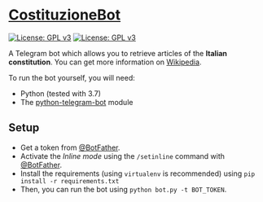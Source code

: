 # [CostituzioneBot](https://telegram.me/CostituzioneBot)

[![License: GPL v3](https://img.shields.io/badge/License-GPL%20v3-blue.svg)](./LICENSE) [![License: GPL v3](https://img.shields.io/badge/Dev-%20@hearot-blue.svg)](https://telegram.me/hearot)

A Telegram bot which allows you to retrieve articles of the **Italian constitution**.
You can get more information on [Wikipedia](https://en.wikipedia.org/wiki/Constitution_of_Italy).

To run the bot yourself, you will need:
- Python (tested with 3.7)
- The [python-telegram-bot](https://github.com/python-telegram-bot/python-telegram-bot) module

## Setup
- Get a token from [@BotFather](http://telegram.me/BotFather).
- Activate the *Inline mode* using the `/setinline` command with [@BotFather](http://telegram.me/BotFather).
- Install the requirements (using `virtualenv` is recommended) using `pip install -r requirements.txt`
- Then, you can run the bot using `python bot.py -t BOT_TOKEN`.